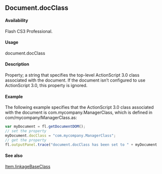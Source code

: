 ## Document.docClass

#### Availability

Flash CS3 Professional.

#### Usage

document.docClass

#### Description

Property; a string that specifies the top-level ActionScript 3.0 class associated with the document. If the document isn’t configured to use ActionScript 3.0, this property is ignored.

#### Example

The following example specifies that the ActionScript 3.0 class associated with the document is com.mycompany.ManagerClass, which is defined in com/mycompany/ManagerClass.as:

```javascript
var myDocument = fl.getDocumentDOM();
// set the property
myDocument.docClass = "com.mycompany.ManagerClass";
// get the property
fl.outputPanel.trace("document.docClass has been set to " + myDocument.docClass);
```

#### See also

[Item.linkageBaseClass](../Item_object/Item5.md)
